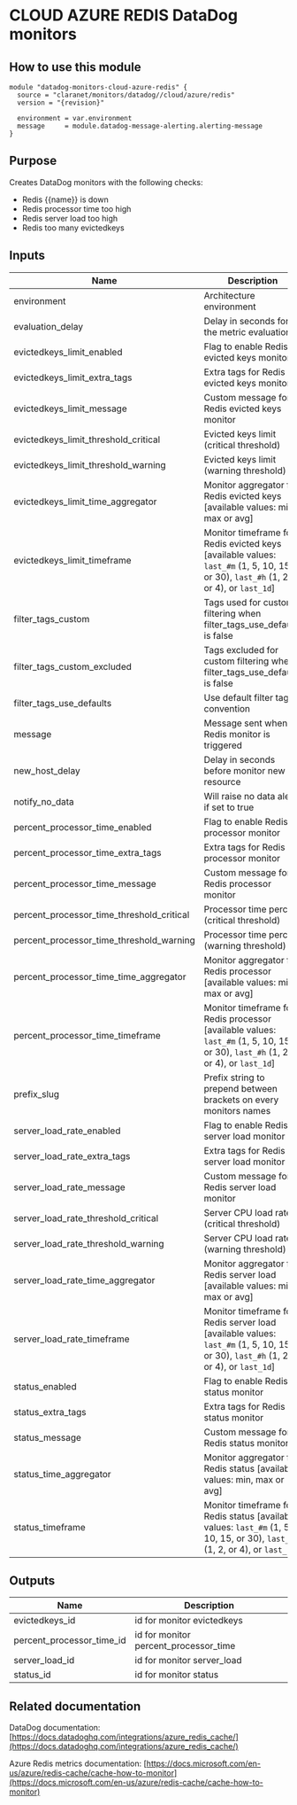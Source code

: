 # CLOUD AZURE REDIS DataDog monitors

## How to use this module

```
module "datadog-monitors-cloud-azure-redis" {
  source = "claranet/monitors/datadog//cloud/azure/redis"
  version = "{revision}"

  environment = var.environment
  message     = module.datadog-message-alerting.alerting-message
}

```

## Purpose

Creates DataDog monitors with the following checks:

- Redis {{name}} is down
- Redis processor time too high
- Redis server load too high
- Redis too many evictedkeys

## Inputs

| Name | Description | Type | Default | Required |
|------|-------------|:----:|:-----:|:-----:|
| environment | Architecture environment | string | n/a | yes |
| evaluation\_delay | Delay in seconds for the metric evaluation | string | `"900"` | no |
| evictedkeys\_limit\_enabled | Flag to enable Redis evicted keys monitor | string | `"true"` | no |
| evictedkeys\_limit\_extra\_tags | Extra tags for Redis evicted keys monitor | list(string) | `[]` | no |
| evictedkeys\_limit\_message | Custom message for Redis evicted keys monitor | string | `""` | no |
| evictedkeys\_limit\_threshold\_critical | Evicted keys limit (critical threshold) | string | `"100"` | no |
| evictedkeys\_limit\_threshold\_warning | Evicted keys limit (warning threshold) | string | `"0"` | no |
| evictedkeys\_limit\_time\_aggregator | Monitor aggregator for Redis evicted keys [available values: min, max or avg] | string | `"avg"` | no |
| evictedkeys\_limit\_timeframe | Monitor timeframe for Redis evicted keys [available values: `last_#m` (1, 5, 10, 15, or 30), `last_#h` (1, 2, or 4), or `last_1d`] | string | `"last_5m"` | no |
| filter\_tags\_custom | Tags used for custom filtering when filter_tags_use_defaults is false | string | `"*"` | no |
| filter\_tags\_custom\_excluded | Tags excluded for custom filtering when filter_tags_use_defaults is false | string | `""` | no |
| filter\_tags\_use\_defaults | Use default filter tags convention | string | `"true"` | no |
| message | Message sent when a Redis monitor is triggered | string | n/a | yes |
| new\_host\_delay | Delay in seconds before monitor new resource | string | `"300"` | no |
| notify\_no\_data | Will raise no data alert if set to true | string | `"true"` | no |
| percent\_processor\_time\_enabled | Flag to enable Redis processor monitor | string | `"true"` | no |
| percent\_processor\_time\_extra\_tags | Extra tags for Redis processor monitor | list(string) | `[]` | no |
| percent\_processor\_time\_message | Custom message for Redis processor monitor | string | `""` | no |
| percent\_processor\_time\_threshold\_critical | Processor time percent (critical threshold) | string | `"80"` | no |
| percent\_processor\_time\_threshold\_warning | Processor time percent (warning threshold) | string | `"60"` | no |
| percent\_processor\_time\_time\_aggregator | Monitor aggregator for Redis processor [available values: min, max or avg] | string | `"min"` | no |
| percent\_processor\_time\_timeframe | Monitor timeframe for Redis processor [available values: `last_#m` (1, 5, 10, 15, or 30), `last_#h` (1, 2, or 4), or `last_1d`] | string | `"last_5m"` | no |
| prefix\_slug | Prefix string to prepend between brackets on every monitors names | string | `""` | no |
| server\_load\_rate\_enabled | Flag to enable Redis server load monitor | string | `"true"` | no |
| server\_load\_rate\_extra\_tags | Extra tags for Redis server load monitor | list(string) | `[]` | no |
| server\_load\_rate\_message | Custom message for Redis server load monitor | string | `""` | no |
| server\_load\_rate\_threshold\_critical | Server CPU load rate (critical threshold) | string | `"90"` | no |
| server\_load\_rate\_threshold\_warning | Server CPU load rate (warning threshold) | string | `"70"` | no |
| server\_load\_rate\_time\_aggregator | Monitor aggregator for Redis server load [available values: min, max or avg] | string | `"min"` | no |
| server\_load\_rate\_timeframe | Monitor timeframe for Redis server load [available values: `last_#m` (1, 5, 10, 15, or 30), `last_#h` (1, 2, or 4), or `last_1d`] | string | `"last_5m"` | no |
| status\_enabled | Flag to enable Redis status monitor | string | `"true"` | no |
| status\_extra\_tags | Extra tags for Redis status monitor | list(string) | `[]` | no |
| status\_message | Custom message for Redis status monitor | string | `""` | no |
| status\_time\_aggregator | Monitor aggregator for Redis status [available values: min, max or avg] | string | `"max"` | no |
| status\_timeframe | Monitor timeframe for Redis status [available values: `last_#m` (1, 5, 10, 15, or 30), `last_#h` (1, 2, or 4), or `last_1d`] | string | `"last_5m"` | no |

## Outputs

| Name | Description |
|------|-------------|
| evictedkeys\_id | id for monitor evictedkeys |
| percent\_processor\_time\_id | id for monitor percent_processor_time |
| server\_load\_id | id for monitor server_load |
| status\_id | id for monitor status |

## Related documentation

DataDog documentation: [https://docs.datadoghq.com/integrations/azure_redis_cache/](https://docs.datadoghq.com/integrations/azure_redis_cache/)

Azure Redis metrics documentation: [https://docs.microsoft.com/en-us/azure/redis-cache/cache-how-to-monitor](https://docs.microsoft.com/en-us/azure/redis-cache/cache-how-to-monitor)
